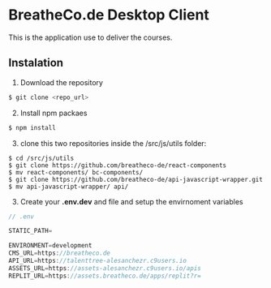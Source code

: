 # BreatheCo.de Desktop Client

This is the application use to deliver the courses.

## Instalation

1. Download the repository
```sh
$ git clone <repo_url>
```
2. Install npm packaes
```sh
$ npm install
```
3. clone this two repositories inside the /src/js/utils folder:
```
$ cd /src/js/utils
$ git clone https://github.com/breatheco-de/react-components
$ mv react-components/ bc-components/
$ git clone https://github.com/breatheco-de/api-javascript-wrapper.git
$ mv api-javascript-wrapper/ api/
```

3. Create your **.env.dev** and file and setup the envirnoment variables
```js
// .env

STATIC_PATH=

ENVIRONMENT=development
CMS_URL=https://breatheco.de
API_URL=https://talenttree-alesanchezr.c9users.io
ASSETS_URL=https://assets-alesanchezr.c9users.io/apis
REPLIT_URL=https://assets.breatheco.de/apps/replit?r=
```

